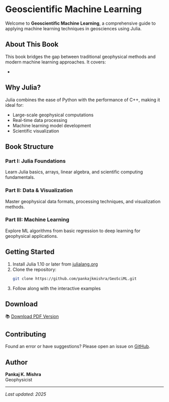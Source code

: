 # Geoscientific Machine Learning

Welcome to **Geoscientific Machine Learning**, a comprehensive guide to applying machine learning techniques in geosciences using Julia.

## About This Book

This book bridges the gap between traditional geophysical methods and modern machine learning approaches. It covers:

- 

## Why Julia?

Julia combines the ease of Python with the performance of C++, making it ideal for:
- Large-scale geophysical computations
- Real-time data processing
- Machine learning model development
- Scientific visualization

## Book Structure

### Part I: Julia Foundations
Learn Julia basics, arrays, linear algebra, and scientific computing fundamentals.

### Part II: Data & Visualization
Master geophysical data formats, processing techniques, and visualization methods.

### Part III: Machine Learning
Explore ML algorithms from basic regression to deep learning for geophysical applications.

## Getting Started

1. Install Julia 1.10 or later from [julialang.org](https://julialang.org)
2. Clone the repository:
   ```bash
   git clone https://github.com/pankajkmishra/GeoSciML.git
   ```
3. Follow along with the interactive examples

## Download

📚 [Download PDF Version](GeoSciML.pdf)

## Contributing

Found an error or have suggestions? Please open an issue on [GitHub](https://github.com/pankajkmishra/GeoSciML).

## Author

**Pankaj K. Mishra**  
Geophysicist 

---

*Last updated: 2025*